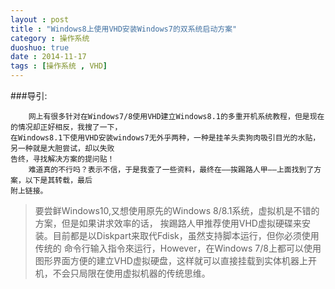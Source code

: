 ```yaml
---
layout : post
title : "Windows8上使用VHD安装Windows7的双系统启动方案"
category : 操作系统
duoshuo: true
date : 2014-11-17
tags : [操作系统 , VHD]
---
```


###导引:

		网上有很多针对在Windows7/8使用VHD建立Windows8.1的多重开机系统教程，但是现在的情况却正好相反，我搜了一下，
	在Windows8.1下使用VHD安装windows7无外乎两种，一种是挂羊头卖狗肉吸引目光的水贴，另一种就是大胆尝试，却以失败
	告终，寻找解决方案的提问贴！
		难道真的不行吗？表示不信，于是我查了一些资料，最终在——挨踢路人甲——上面找到了方案，以下是其转载，最后
	附上链接。

<!-- more -->

>要尝鲜Windows10,又想使用原先的Windows 8/8.1系统，虚拟机是不错的方案，但是如果讲求效率的话，
>挨踢路人甲推荐使用VHD虚拟硬碟来安装。目前都是以Diskpart来取代Fdisk，虽然支持脚本运行，但你必须使用传统的
>命令行输入指令來运行，However，在Windows 7/8上都可以使用图形界面方便的建立VHD虚拟硬盘，这样就可以直接挂载到实体机器上开机，不会只局限在使用虚拟机器的传统思维。

